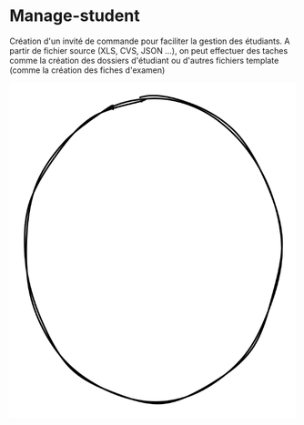 # Manage-student

Création d'un invité de commande pour faciliter la gestion des étudiants. A partir de fichier source (XLS, CVS, JSON ...), on peut effectuer des taches comme la création des dossiers d'étudiant ou d'autres fichiers template (comme la création des fiches d'examen)



<img src=".gitbook/assets/file.drawing.svg" alt="" class="gitbook-drawing">
